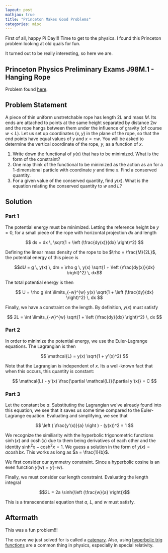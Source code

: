 ```yaml
---
layout: post
mathjax: true
title: "Princeton Makes Good Problems"
categories: misc
---
```


First of all, happy Pi Day!!! 
Time to get to the physics.
I found this Princeton problem looking at old quals for fun.

It turned out to be really interesting, so here we are.

## Princeton Physics Preliminary Exams J98M.1 - Hanging Rope
Problem found [here](https://phy.princeton.edu/sites/physics/files/graduate-program/prelims/J98.pdf).

## Problem Statement
A piece of thin uniform unstretchable rope has length $2L$ and mass $M$.
Its ends are attached to points at the same height separated by distance $2 w$ and the rope hangs between them under the influence of gravity (of course $w < L$).
Let us set up coordinates $(x,y)$ in the plane of the rope, so that the end points have equal values of $y$ and $x = \pm w$.
You will be asked to determine the vertical coordinate of the rope, $y$, as a function of $x$.

1. Write down the functional of $y(x)$ that has to be minimized. What is the form of the constraint?
2. One may think of the functional to be minimized as the action as an for a 1-dimensional particle with coordinate $y$ and time $x$. Find a conserved quantity.
3. For a given value of the conserved quantity, find $y(x)$. What is the equation relating the conserved quantity to $w$ and $L$?

## Solution
### Part 1
The potential energy must be minimized.
Letting the reference height be $y=0$, for a small piece of the rope with horizontal projection $dx$ and length 


$$
ds = dx \, \sqrt{1 + \left (\frac{dy(x)}{dx} \right)^2}
$$


Defining the linear mass density of the rope to be $\rho = \frac{M}{2L}$, the potential energy of this piece is


$$dU = g \, y(x) \, dm = \rho g \, y(x) \sqrt{1 + \left (\frac{dy(x)}{dx} \right)^2} \, dx$$


The total potential energy is then


$$
U = \rho g \int \limits_{-w}^{w} y(x) \sqrt{1 + \left (\frac{dy}{dx} \right)^2} \, dx
$$


Finally, we have a constraint on the length.
By definition, $y(x)$ must satisfy


$$
2L = \int \limits_{-w}^{w} \sqrt{1 + \left (\frac{dy}{dx} \right)^2} \, dx
$$



### Part 2
In order to minimize the potential energy, we use the Euler-Lagrange equations.
The Lagrangian is then


$$
\mathcal{L} = y(x) \sqrt{1 + y'(x)^2}
$$


Note that the Lagrangian is independent of $x$.
Its a well-known fact that when this occurs, this quantity is constant:


$$
\mathcal{L} - y'(x) \frac{\partial \mathcal{L}}{\partial y'(x)} = C
$$


### Part 3
Let the constant be $a$.
Substituting the Lagrangian we've already found into this equation, we see that it saves us some time compared to the Euler-Lagrange equation.
Evaluating and simplifying, we see that


$$
\left ( \frac{y'(x)}{a} \right ) - (y(x))^2 = 1
$$


We recognize the similiarity with the hyperbolic trigonometric functions $\sinh{(x)}$ and $\cosh{(x)}$ due to them being derivatives of each other and the identity $\sinh^2 {x} - \cosh^2 {x} = 1$.
We guess a solution in the form of $y(x) = a \cosh{bx}$.
This works as long as $a = \frac{1}{b}$.

We first consider our symmetry constraint. 
Since a hyperbolic cosine is an even function $y(w) = y(-w)$.

Finally, we must consider our length constraint.
Evaluating the length integral


$$2L = 2a \sinh{\left (\frac{w}{a} \right)}$$


This is a transcendental equation that $a$, $L$, and $w$ must satisfy.

## Aftermath
This was a fun problem!!!

The curve we just solved for is called a [catenary](https://en.wikipedia.org/wiki/Catenary).
Also, using [hyperbolic trig functions](https://en.wikipedia.org/wiki/Hyperbolic_functions) are a common thing in physics, especially in special relativity.
